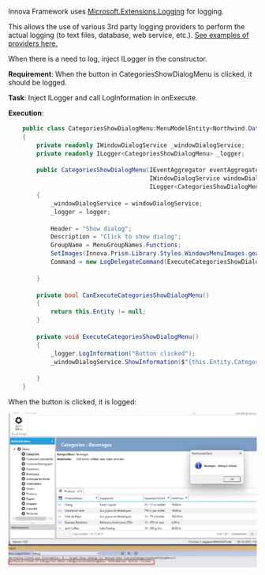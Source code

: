 Innova Framework uses [Microsoft.Extensions.Logging](https://learn.microsoft.com/en-us/dotnet/core/extensions/logging?tabs=command-line) for logging.

This allows the use of various 3rd party logging providers to perform the actual logging (to text files, database, web service, etc.). [See examples of providers here.](https://learn.microsoft.com/en-us/dotnet/core/extensions/logging-providers#third-party-logging-providers)

When there is a need to log, inject ILogger in the constructor.

**Requirement**: When the button in CategoriesShowDialogMenu is clicked, it should be logged.

**Task**: Inject ILogger and call LogInformation in onExecute.

**Execution**: 
```cs
    public class CategoriesShowDialogMenu:MenuModelEntity<Northwind.Data.Entity.CategoriesShow>
    {
        private readonly IWindowDialogService _windowDialogService;
        private readonly ILogger<CategoriesShowDialogMenu> _logger;

        public CategoriesShowDialogMenu(IEventAggregator eventAggregator,
                                        IWindowDialogService windowDialogService,
                                        ILogger<CategoriesShowDialogMenu> logger) :base(eventAggregator)
        {
            _windowDialogService = windowDialogService;
            _logger = logger;

            Header = "Show dialog";
            Description = "Click to show dialog";
            GroupName = MenuGroupNames.Functions; 
            SetImages(Innova.Prism.Library.Styles.WindowsMenuImages.gear);
            Command = new LogDelegateCommand(ExecuteCategoriesShowDialogMenu, CanExecuteCategoriesShowDialogMenu);
            
        }

        private bool CanExecuteCategoriesShowDialogMenu()
        {
            return this.Entity != null;
        }
         
        private void ExecuteCategoriesShowDialogMenu()
        {
            _logger.LogInformation("Button clicked");
            _windowDialogService.ShowInformation($"{this.Entity.CategoryName} - dialog is clicked.");
            
        }
    }
```
    
When the button is clicked, it is logged:

![Alt text](media/log_application.png)

